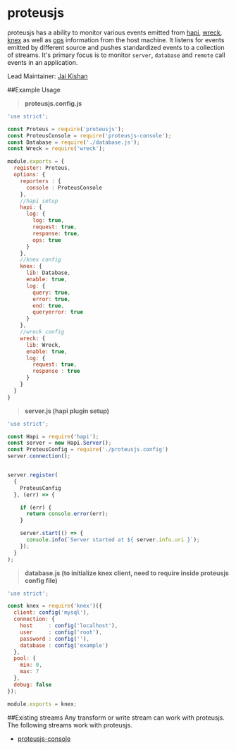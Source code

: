 # proteusjs

proteusjs has a ability to monitor various events emitted from [hapi](https://github.com/hapijs/hapi), [wreck](https://github.com/tgriesser/knex), [knex](https://github.com/hapijs/wreck) as well as [ops](https://github.com/hapijs/oppsy) information from the host machine. It listens for events emitted by different source and pushes standardized events to a collection of streams. It's primary focus is to monitor `server`, `database` and `remote` call events in an application.

Lead Maintainer: [Jai Kishan](https://github.com/geekjai)

##Example Usage
> **proteusjs.config.js**

```javascript
'use strict';

const Proteus = require('proteusjs');
const ProteusConsole = require('proteusjs-console');
const Database = require('./database.js');
const Wreck = require('wreck');

module.exports = {
  register: Proteus,
  options: {
    reporters : {
      console : ProteusConsole
    },
    //hapi setup
    hapi: {
      log: {
        log: true,
        request: true,
        response: true,
        ops: true
      }
    },
    //knex config
    knex: {
      lib: Database,
      enable: true,
      log: {
        query: true,
        error: true,
        end: true,
        queryerror: true
      }
    },
    //wreck config
    wreck: {
      lib: Wreck,
      enable: true,
      log: {
        request: true,
        response : true
      }
    }
  }
}

```
> **server.js (hapi plugin setup)**

```javascript
'use strict';

const Hapi = require('hapi');
const server = new Hapi.Server();
const ProteusConfig = require('./proteusjs.config')
server.connection();


server.register(
  {
    ProteusConfig
  }, (err) => {

    if (err) {
      return console.error(err);
    }

    server.start(() => {
      console.info(`Server started at ${ server.info.uri }`);
    });
  }
);
```
> **database.js (to initialize knex client, need to require inside proteusjs config file)**

```javascript
'use strict';

const knex = require('knex')({
  client: config('mysql'),
  connection: {
    host     : config('localhost'),
    user     : config('root'),
    password : config(''),
    database : config('example')
  },
  pool: {
    min: 0,
    max: 7
  },
  debug: false
});

module.exports = knex;

```

##Existing streams
Any transform or write stream can work with proteusjs. The following streams work with proteusjs.
- [proteusjs-console](https://github.com/hawdi/proteusjs-console)
